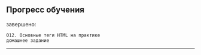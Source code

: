 ## Прогресс обучения

завершено:

    012. Основные теги HTML на практике
    домашнее задание

---
